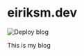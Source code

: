 # eiriksm.dev

![Deploy blog](https://github.com/eiriksm/eiriksm.dev/workflows/Deploy%20blog/badge.svg)

This is my blog
